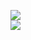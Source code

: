 [![](https://img.shields.io/badge/Made%20With-Github%20Spray-lightgrey.svg?style=for-the-badge&logo=github)](https://github.com/Annihil/github-spray#3787)  
[![](https://i.imgur.com/2DrTn0Z.gif)](https://github.com/Annihil/github-spray)
